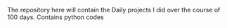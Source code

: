The repository here will contain the Daily projects I did over the course of 100 days. Contains python codes
